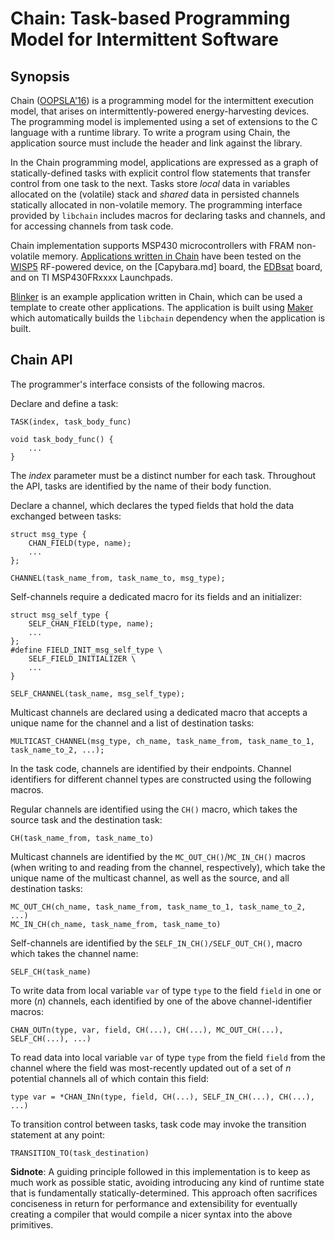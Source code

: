 Chain: Task-based Programming Model for Intermittent Software
=============================================================

Synopsis
--------

Chain ([OOPSLA\'16](http://dl.acm.org/citation.cfm?id=2983995)) is a programming
model for the intermittent execution model, that arises on intermittently-powered
energy-harvesting devices. The programming model is implemented using a set of
extensions to the C language with a runtime library. To write a program using
Chain, the application source must include the header and link against the
library.

In the Chain programming model, applications are expressed as a graph of
statically-defined tasks with explicit control flow statements that transfer
control from one task to the next. Tasks store *local* data in variables
allocated on the (volatile) stack and *shared* data in persisted channels
statically allocated in non-volatile memory. The programming interface
provided by `libchain` includes macros for declaring tasks and channels,
and for accessing channels from task code.

Chain implementation supports MSP430 microcontrollers with FRAM non-volatile
memory. [Applications written in Chain](README.md#benchmark-applications) have
been tested on the [WISP5](http://wisp5.wikispaces.com/WISP+Home) RF-powered
device, on the [Capybara.md] board, the [EDBsat](EDBsat.md) board, and on TI
MSP430FRxxxx Launchpads.

[Blinker](https://github.com/CMUAbstract/app-blinker-chain) is an example
application written in Chain, which can be used a template to create other
applications. The application is built using
[Maker](https://github.com/CMUAbstract/maker) which automatically builds the
`libchain` dependency when the application is built.

Chain API
---------

The programmer's interface consists of the following macros.

Declare and define a task:

    TASK(index, task_body_func)

    void task_body_func() {
        ...
    }

The *index* parameter must be a distinct number for each task. Throughout
the API, tasks are identified by the name of their body function.

Declare a channel, which declares the typed fields that hold the data exchanged
between tasks:

    struct msg_type {
        CHAN_FIELD(type, name);
        ...
    };

    CHANNEL(task_name_from, task_name_to, msg_type);

Self-channels require a dedicated macro for its fields and an initializer:

    struct msg_self_type {
        SELF_CHAN_FIELD(type, name);
        ...
    };
    #define FIELD_INIT_msg_self_type \
        SELF_FIELD_INITIALIZER \
        ...
    }

    SELF_CHANNEL(task_name, msg_self_type);

Multicast channels are declared using a dedicated macro that accepts a
unique name for the channel and a list of destination tasks:

    MULTICAST_CHANNEL(msg_type, ch_name, task_name_from, task_name_to_1, task_name_to_2, ...);

In the task code, channels are identified by their endpoints. Channel identifiers
for different channel types are constructed using the following macros.

Regular channels are identified using the `CH()` macro, which takes the source
task and the destination task:

    CH(task_name_from, task_name_to)

Multicast channels are identified by the `MC_OUT_CH()`/`MC_IN_CH()` macros
(when writing to and reading from the channel, respectively), which take the
unique name of the multicast channel, as well as the source, and all
destination tasks:

    MC_OUT_CH(ch_name, task_name_from, task_name_to_1, task_name_to_2, ...)
    MC_IN_CH(ch_name, task_name_from, task_name_to)

Self-channels are identified by the `SELF_IN_CH()/SELF_OUT_CH()`, macro which
takes the channel name:

    SELF_CH(task_name)

To write data from local variable `var` of type `type` to the field `field` in
one or more (*n*) channels, each identified by one of the above
channel-identifier macros:

    CHAN_OUTn(type, var, field, CH(...), CH(...), MC_OUT_CH(...), SELF_CH(...), ...)

To read data into local variable `var` of type `type` from the field `field` from
the channel where the field was most-recently updated out of a set of *n*
potential channels all of which contain this field:

    type var = *CHAN_INn(type, field, CH(...), SELF_IN_CH(...), CH(...), ...)

To transition control between tasks, task code may invoke the transition statement
at any point:

    TRANSITION_TO(task_destination)


**Sidnote**: A guiding principle followed in this implementation is to keep as
much work as possible static, avoiding introducing any kind of runtime state
that is fundamentally statically-determined. This approach often sacrifices
conciseness in return for performance and extensibility for eventually creating
a compiler that would compile a nicer syntax into the above primitives.

